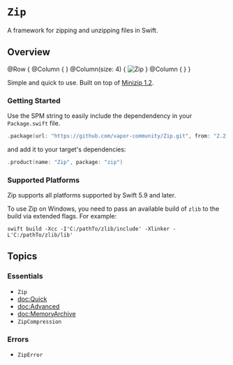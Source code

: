 # ``Zip``

A framework for zipping and unzipping files in Swift.

## Overview

@Row {
    @Column { }
    @Column(size: 4) {
        ![Zip](zip-logo)
    }
    @Column { }
}

Simple and quick to use.
Built on top of [Minizip 1.2](https://github.com/zlib-ng/minizip-ng/tree/1.2).

### Getting Started

Use the SPM string to easily include the dependendency in your `Package.swift` file.

```swift
.package(url: "https://github.com/vapor-community/Zip.git", from: "2.2.0")
```

and add it to your target's dependencies:

```swift
.product(name: "Zip", package: "zip")
```

### Supported Platforms

Zip supports all platforms supported by Swift 5.9 and later.

To use Zip on Windows, you need to pass an available build of `zlib` to the build via extended flags. For example:

```shell
swift build -Xcc -I'C:/pathTo/zlib/include' -Xlinker -L'C:/pathTo/zlib/lib'
```

## Topics

### Essentials

- ``Zip``
- <doc:Quick>
- <doc:Advanced>
- <doc:MemoryArchive>
- ``ZipCompression``

### Errors

- ``ZipError``
